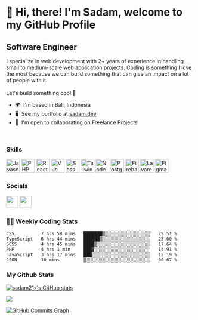 👋 Hi, there! I'm Sadam, welcome to my GitHub Profile
=====================================================

Software Engineer
-----------------

I specialize in web development with 2+ years of experience in handling small to medium-scale web application projects. Coding is something I love the most because we can build something that can give an impact on a lot of people with it.
<br><br>
Let's build something cool 🚀

* 🌍  I'm based in Bali, Indonesia
* 🖥️  See my portfolio at [sadam.dev](http://sadam.dev)
* 🤝  I'm open to collaborating on Freelance Projects

<br>

### Skills

<p align="left">
<a href="https://developer.mozilla.org/en-US/docs/Web/JavaScript" target="_blank" rel="noreferrer"><img src="https://raw.githubusercontent.com/danielcranney/readme-generator/main/public/icons/skills/javascript-colored.svg" width="36" height="36" alt="Javascript" /></a>
<a href="https://www.php.net/" target="_blank" rel="noreferrer"><img src="https://raw.githubusercontent.com/danielcranney/readme-generator/main/public/icons/skills/php-colored.svg" width="36" height="36" alt="PHP" /></a>
<a href="https://reactjs.org/" target="_blank" rel="noreferrer"><img src="https://raw.githubusercontent.com/danielcranney/readme-generator/main/public/icons/skills/react-colored.svg" width="36" height="36" alt="React" /></a>
<a href="https://vuejs.org/" target="_blank" rel="noreferrer"><img src="https://raw.githubusercontent.com/danielcranney/readme-generator/main/public/icons/skills/vuejs-colored.svg" width="36" height="36" alt="Vue" /></a>
<a href="https://sass-lang.com/" target="_blank" rel="noreferrer"><img src="https://raw.githubusercontent.com/danielcranney/readme-generator/main/public/icons/skills/sass-colored.svg" width="36" height="36" alt="Sass" /></a>
<a href="https://tailwindcss.com/" target="_blank" rel="noreferrer"><img src="https://raw.githubusercontent.com/danielcranney/readme-generator/main/public/icons/skills/tailwindcss-colored.svg" width="36" height="36" alt="TailwindCSS" /></a>
<a href="https://nodejs.org/en/" target="_blank" rel="noreferrer"><img src="https://raw.githubusercontent.com/danielcranney/readme-generator/main/public/icons/skills/nodejs-colored.svg" width="36" height="36" alt="NodeJS" /></a>
<a href="https://www.postgresql.org/" target="_blank" rel="noreferrer"><img src="https://raw.githubusercontent.com/danielcranney/readme-generator/main/public/icons/skills/postgresql-colored.svg" width="36" height="36" alt="PostgreSQL" /></a>
<a href="https://firebase.google.com/" target="_blank" rel="noreferrer"><img src="https://raw.githubusercontent.com/danielcranney/readme-generator/main/public/icons/skills/firebase-colored.svg" width="36" height="36" alt="Firebase" /></a>
<a href="https://laravel.com/" target="_blank" rel="noreferrer"><img src="https://raw.githubusercontent.com/danielcranney/readme-generator/main/public/icons/skills/laravel-colored.svg" width="36" height="36" alt="Lavarel" /></a>
<a href="https://www.figma.com/" target="_blank" rel="noreferrer"><img src="https://raw.githubusercontent.com/danielcranney/readme-generator/main/public/icons/skills/figma-colored.svg" width="36" height="36" alt="Figma" /></a>
</p>


### Socials

<p align="left"> <a href="https://www.github.com/sadam21x" target="_blank" rel="noreferrer"><img src="https://raw.githubusercontent.com/danielcranney/readme-generator/main/public/icons/socials/github.svg" width="32" height="32" /></a> <a href="https://www.linkedin.com/in/sadam21x" target="_blank" rel="noreferrer"><img src="https://raw.githubusercontent.com/danielcranney/readme-generator/main/public/icons/socials/linkedin.svg" width="32" height="32" /></a></p>

### 👨‍💻 Weekly Coding Stats

<!--START_SECTION:waka-->

```text
CSS          7 hrs 58 mins   ███████▒░░░░░░░░░░░░░░░░░   29.51 %
TypeScript   6 hrs 44 mins   ██████▒░░░░░░░░░░░░░░░░░░   25.00 %
SCSS         4 hrs 45 mins   ████▒░░░░░░░░░░░░░░░░░░░░   17.64 %
PHP          4 hrs 1 min     ███▓░░░░░░░░░░░░░░░░░░░░░   14.91 %
JavaScript   3 hrs 17 mins   ███░░░░░░░░░░░░░░░░░░░░░░   12.19 %
JSON         10 mins         ▒░░░░░░░░░░░░░░░░░░░░░░░░   00.67 %
```

<!--END_SECTION:waka-->

### My Github Stats

<a href="http://www.github.com/sadam21x"><img src="https://github-readme-stats.vercel.app/api?username=sadam21x&show_icons=true&hide=&count_private=true&title_color=0891b2&text_color=ffffff&icon_color=0891b2&bg_color=1c1917&hide_border=true&show_icons=true" alt="sadam21x's GitHub stats" /></a>

<a href="http://www.github.com/sadam21x"><img src="https://github-readme-streak-stats.herokuapp.com/?user=sadam21x&stroke=ffffff&background=1c1917&ring=0891b2&fire=0891b2&currStreakNum=ffffff&currStreakLabel=0891b2&sideNums=ffffff&sideLabels=ffffff&dates=ffffff&hide_border=true" /></a>

<a href="http://www.github.com/sadam21x"><img src="https://activity-graph.herokuapp.com/graph?username=sadam21x&bg_color=1c1917&color=ffffff&line=0891b2&point=ffffff&area_color=1c1917&area=true&hide_border=true&custom_title=GitHub%20Commits%20Graph" alt="GitHub Commits Graph" /></a>
